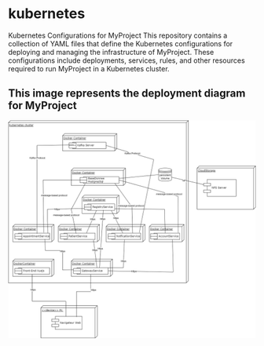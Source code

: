 # kubernetes
Kubernetes Configurations for MyProject  This repository contains a collection of YAML files that define the Kubernetes configurations for deploying and managing the infrastructure of MyProject. These configurations include deployments, services,  rules, and other resources required to run MyProject in a Kubernetes cluster.
## This image represents the deployment diagram for MyProject 
![Alt Text](./architecture.png)
